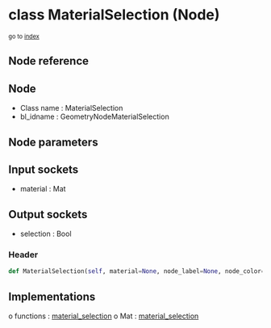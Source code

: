 # class MaterialSelection (Node)

<sub>go to [index](/docs/index.md)</sub>

## Node reference

Node
----
 - Class name : MaterialSelection
 - bl_idname : GeometryNodeMaterialSelection

Node parameters
---------------

Input sockets
-------------
 - material : Mat

Output sockets
--------------
 - selection : Bool

### Header

``` python
def MaterialSelection(self, material=None, node_label=None, node_color=None):
```

## Implementations

o functions : [material_selection](#material_selection)
o Mat : [material_selection](#material_selection) 

